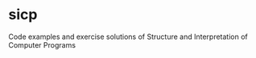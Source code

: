 sicp
====

Code examples and exercise solutions of Structure and Interpretation of Computer Programs